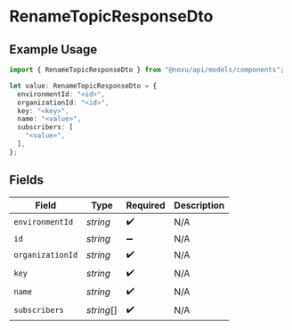 # RenameTopicResponseDto

## Example Usage

```typescript
import { RenameTopicResponseDto } from "@novu/api/models/components";

let value: RenameTopicResponseDto = {
  environmentId: "<id>",
  organizationId: "<id>",
  key: "<key>",
  name: "<value>",
  subscribers: [
    "<value>",
  ],
};
```

## Fields

| Field              | Type               | Required           | Description        |
| ------------------ | ------------------ | ------------------ | ------------------ |
| `environmentId`    | *string*           | :heavy_check_mark: | N/A                |
| `id`               | *string*           | :heavy_minus_sign: | N/A                |
| `organizationId`   | *string*           | :heavy_check_mark: | N/A                |
| `key`              | *string*           | :heavy_check_mark: | N/A                |
| `name`             | *string*           | :heavy_check_mark: | N/A                |
| `subscribers`      | *string*[]         | :heavy_check_mark: | N/A                |